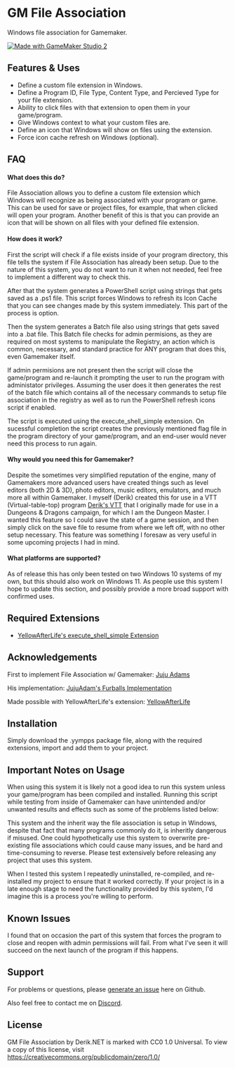 
# GM File Association 

 Windows file association for Gamemaker. 

[![Made with GameMaker Studio 2](https://img.shields.io/badge/Made%20with-GameMaker_Studio_2-000000.svg?style=plastic&logo=data%3Aimage%2Fpng%3Bbase64%2CiVBORw0KGgoAAAANSUhEUgAAAA4AAAAOCAMAAAAolt3jAAAAZlBMVEX%2F%2F%2F%2F%2F%2F%2F%2F%2F%2F%2F%2F%2F%2F%2F%2F%2F%2F%2F%2F%2F%2F%2F%2F%2F%2F%2F%2F%2F%2F%2F%2F%2F%2F%2F%2F%2F%2F%2F%2F%2F%2F%2F%2F%2F%2F%2F%2F%2F%2F%2F%2F%2F%2F%2F%2F%2F%2F%2F%2F%2F%2F%2F%2F%2F%2F%2F%2F%2F%2F%2F%2F%2F%2F%2F%2F%2F%2F%2F%2F%2F%2F%2F%2F%2F%2F%2F%2F%2F%2F%2F%2F%2F%2F%2F%2F%2F%2F%2F%2F%2F%2F%2F%2F%2F%2F%2F%2F%2F%2F%2F%2F%2F%2F%2F%2F%2F%2F%2F%2F%2F%2F%2F%2F%2F%2F%2F%2F%2F%2F%2F%2F%2F%2F%2F%2BrG8stAAAAIXRSTlMABg0OFBkfcn1%2Bf4CBgoOFhoeIiouWmNDa5ebp8PX2%2B%2F6o6Vq%2BAAAAY0lEQVR42k2OWQ6AIAwFn%2BIOioobrnD%2FS4o0EeanmQxNAdErRFTWtsFq6%2BiiZozz0CSnTjYBwo0RkF8DWDLf51Ni9K%2FYdq0Fy3KAfzk97M7goK1F%2F4rGH9Kk1OlboQtEDIrmC%2BU3CVxTr%2FRMAAAAAElFTkSuQmCC)](https://www.yoyogames.com/gamemaker)
## Features & Uses

- Define a custom file extension in Windows.
- Define a Program ID, File Type, Content Type, and Percieved Type for your file extension.
- Ability to click files with that extension to open them in your game/program.
- Give Windows context to what your custom files are.
- Define an icon that Windows will show on files using the extension.
- Force icon cache refresh on Windows (optional).


## FAQ

#### What does this do?
File Association allows you to define a custom file extension which Windows will recognize as being associated with your program or game. This can be used for save or project files, for example, that when clicked will open your program. Another benefit of this is that you can provide an icon that will be shown on all files with your defined file extension.

#### How does it work?
First the script will check if a file exists inside of your program directory, this file tells the system if File Association has already been setup. Due to the nature of this system, you do not want to run it when not needed, feel free to implement a different way to check this. 

After that the system generates a PowerShell script using strings that gets saved as a .ps1 file. This script forces Windows to refresh its Icon Cache that you can see changes made by this system immediately. This part of the process is option.

Then the system generates a Batch file also using strings that gets saved into a .bat file. This Batch file checks for admin permisions, as they are required on most systems to manipulate the Registry, an action which is common, necessary, and standard practice for ANY program that does this, even Gamemaker itself.

If admin permisions are not present then the script will close the game/program and re-launch it prompting the user to run the program with administator privileges. Assuming the user does it then generates the rest of the batch file which contains all of the necessary commands to setup file association in the registry as well as to run the PowerShell refresh icons script if enabled. 

The script is executed using the execute_shell_simple extension. On sucessful completion the script creates the previously mentioned flag file in the program directory of your game/program, and an end-user would never need this process to run again.

#### Why would you need this for Gamemaker?
Despite the sometimes very simplified reputation of the engine, many of Gamemakers more advanced users have created things such as level editors (both 2D  & 3D), photo editors, music editors, emulators, and much more all within Gamemaker. I myself (Derik) created this for use in a VTT (Virtual-table-top) program [Derik's VTT](https://github.com/derik-dot-net/Deriks-VTT) that I originally made for use in a Dungeons & Dragons campaign, for which I am the Dungeon Master.  I wanted this feature so I could save the state of a game session, and then simply click on the save file to resume from where we left off, with no other setup necessary. This feature was something I foresaw as very useful in some upcoming projects I had in mind.

#### What platforms are supported?
As of release this has only been tested on two Windows 10 systems of my own, but this should also work on Windows 11. As people use this system I hope to update this section, and possibly provide a more broad support with confirmed uses.
## Required Extensions
 - [YellowAfterLife's execute_shell_simple Extension](https://yellowafterlife.itch.io/gamemaker-execute-shell-simple)
## Acknowledgements
First to implement File Association w/ Gamemaker:
[Juju Adams](https://github.com/JujuAdams)

His implementation: [JujuAdam's Furballs Implementation](https://jujuadams.itch.io/furballs)

Made possible with YellowAfterLife's extension: 
[YellowAfterLife](https://github.com/YellowAfterlife)



## Installation

Simply download the .yympps package file, along with the required extensions, import and add them to your project.

## Important Notes on Usage
When using this system it is likely not a good idea to run this system unless your game/program has been compiled and installed. Running this script while testing from inside of Gamemaker can have unintended and/or unwanted results and effects such as some of the problems listed below:

This system and the inherit way the file association is setup in Windows, despite that fact that many programs commonly do it, is inheritly dangerous if misused. One could hypothetically use this system to overwrite pre-existing file associations which could cause many issues, and be hard and time-consuming to reverse. Please test extensively before releasing any project that uses this system. 

When I tested this system I repeatedly uninstalled, re-compiled, and re-installed my project to ensure that it worked correctly. If your project is in a late enough stage to need the functionality provided by this system, I'd imagine this is a process you're willing to perform. 

## Known Issues
I found that on occasion the part of this system that forces the program to close and reopen with admin permissions will fail. From what I've seen it will succeed on the next launch of the program if this happens.  
## Support

For problems or questions, please [generate an issue](https://github.com/derik-dot-net/GM-File-Association/issues) here on Github. 

Also feel free to contact me on [Discord](https://discord.gg/w8znaPQJYf).

## License
GM File Association by Derik.NET is marked with CC0 1.0 Universal. To view a copy of this license, visit https://creativecommons.org/publicdomain/zero/1.0/
